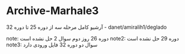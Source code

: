 # Archive-Marhale3
آرشیو کامل مرحله سه از دوره 25 تا دوره 32 - danet/amiralih1/deglado

note: دوره 26 روز دوم سوال 2 حل نشده است
note2: دوره 29 حل نشده است
note3: سوال دو دوره 32 فایل ورودی دارد
